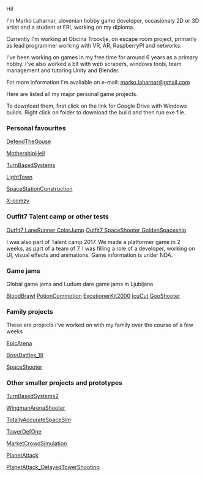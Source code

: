 Hi!

I'm Marko Laharnar, slovenian hobby game developer, occasionaly 2D or 3D artist and a student at FRI, working on my diploma.

Currently I'm working at Obcina Trbovlje, on escape room project, primarily as lead programmer working with VR, AR, RaspberryPI and networks.

I've been working on games in my free time for around 6 years as a primary hobby. I've also worked a bit with web scrapers, windows tools, team management and tutoring Unity and Blender.

For more information i'm avaliable on e-mail: 
marko.laharnar@gmail.com

Here are listed all my major personal game projects.

To download them, first click on the link for Google Drive with Windows builds. Right click on folder to download the build and then run exe file.

<!DOCTYPE html>
<html>
<body>
  <p> </p>
  
  <h3>Personal favourites</h3>
  
<a href="https://drive.google.com/open?id=1O8rbvGg8mPnQwxNmgN58a_6dTIjM-XPx" download>DefendTheGouse</a>
  
  <a href="https://drive.google.com/open?id=1oJgX8Km0Y5yD4Cm9u-8aaYyNDLu-zl_F" download>MothershipHell</a>
  
  <a href="https://drive.google.com/open?id=1oP6iQd1VEk8PedNvM4kx69upAAGyKSMg" download>TurnBasedSystems</a>
  
  <a href="https://drive.google.com/open?id=1ejYzFAg2CPrXs5MQSAuMKnYF-ZKed51i" download>LightTown</a>
  
  <a href="https://drive.google.com/open?id=1WLdkwkoYIafJA-2NIfnour7WC7w5O7_J" download>SpaceStationConstruction</a>
  
  <a href="https://drive.google.com/open?id=1pHGkzGrvDB6GMEKQUcnfkEtaIfPDpIi1" download>X-comzy</a>
  
  <h3>Outfit7 Talent camp or other tests</h3>
  <a href="https://drive.google.com/open?id=1N1VFltQ4hfzCijrBntWIv9Fq0_JnCQju" download>Outfit7 LaneRunner ColorJump</a>
  <a href="https://drive.google.com/open?id=1a9tddMZJOijascAsA7eFrjbP_FQquFuK" download>Outfit7 SpaceShooter GoldenSpaceship</a>
  <p>I was also part of Talent camp 2017. We made a platformer game in 2 weeks, as part of a team of 7. I was filling a role of a developer, working on UI, visual effects and animations. Game information is under NDA.</p>
  
  <h3>Game jams</h3>
  <p>Global game jams and Ludum dare game jams in Ljubljana</p>
  <a href="https://drive.google.com/open?id=1B3z49I48gm2Hrm0j77EfUZ-XHFm07nGO" download>BloodBrawl</a>
  <a href="https://drive.google.com/open?id=1Z8xmJx5z3Ul8XeleiH7pRQ9Ti2ghKOxw" download>PotionCommotion</a>
  <a href="https://drive.google.com/open?id=1Ij_8tz_4wdWu4-VlnbUuo8RerCnzXqbY" download>ExcutionerKit2000</a>  
  <a href="https://drive.google.com/open?id=1OlpjFQuX_CQ-gNA8nRnsSfLVSpuDwlEX" download>IcuCut</a>
  <a href="https://drive.google.com/open?id=19rpqzXiAwFXhZFwGyy3lKGH6lh8AMqlY" download>GooShooter</a>
  
  
  <h3>Family projects</h3>
  <p>These are projects i've worked on with my family over the course of a few weeks</p>
  <a href="https://drive.google.com/open?id=18e-v6mXPCbmNbPsl7dn1KCvEl3C0Yxko" download>EpicArena</a>
  
  <a href="https://drive.google.com/open?id=1u-SQaZXVwy-Mqj39OyVIh6m6dxUsyeKs" download>BossBattles_18</a>
  
  <a href="https://drive.google.com/open?id=1j8uqswVRO0segA8Myvb0FstddVOsNsWP" download>SpaceShooter</a>
  
  
  <h3>Other smaller projects and prototypes</h3>
  
  <a href="https://drive.google.com/open?id=1S90qJXA0G3QSlf8_v6QHEvBpgUtN6WvB" download>TurnBasedSystems2</a>
  
  <a href="https://drive.google.com/open?id=1HykHMzN3UvM9z3WHGzpYwb_iIITu1U7G" download>WingmanArenaShooter</a>
  
  <a href="https://drive.google.com/open?id=1uLeR3CJn5wr4NFN8byUl4IlhH2X4p8Z3" download>TotallyAccurateSpaceSim</a>
  
  <a href="https://drive.google.com/open?id=1da4AS7keu-ElUam4OguwtAQ67bJJUl4w" download>TowerDefOne</a>
  
  <a href="https://drive.google.com/open?id=1YaZoskX64SPCPDNv5JojwMI1w9k_oirj" download>MarketCrowdSimulation</a>
  
  <a href="https://drive.google.com/open?id=1NZ6KUxwLnPqMXSBPvK8SJ6k555HvQG1Z" download>PlanetAttack</a>
  
  <a href="https://drive.google.com/open?id=1fGKBJCn36Ehk8ZjqH_yUFU4FyHbAEcWu" download>PlanetAttack_DelayedTowerShooting</a>
  
  
</body>
</html>
